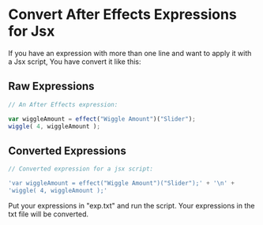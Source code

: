 # Convert After Effects Expressions for Jsx

If you have an expression with more than one line and want to apply it with a Jsx script,
You have convert it like this:



## Raw Expressions

```javascript
// An After Effects expression:

var wiggleAmount = effect("Wiggle Amount")("Slider"); 
wiggle( 4, wiggleAmount );

```

## Converted Expressions
```javascript
// Converted expression for a jsx script:

'var wiggleAmount = effect("Wiggle Amount")("Slider");' + '\n' +
'wiggle( 4, wiggleAmount );'

```



Put your expressions in "exp.txt" and run the script. Your expressions in the txt file will be converted.
